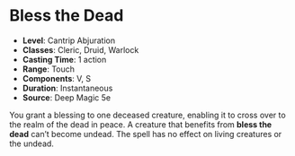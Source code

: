 # Bless the Dead

- **Level**: Cantrip Abjuration
- **Classes**: Cleric, Druid, Warlock
- **Casting Time**: 1 action
- **Range**: Touch
- **Components**: V, S
- **Duration**: Instantaneous
- **Source**: Deep Magic 5e

You grant a blessing to one deceased creature, enabling it to cross over to the realm of the dead in peace. A creature that benefits from **bless the dead** can’t become undead. The spell has no effect on living creatures or the undead.

